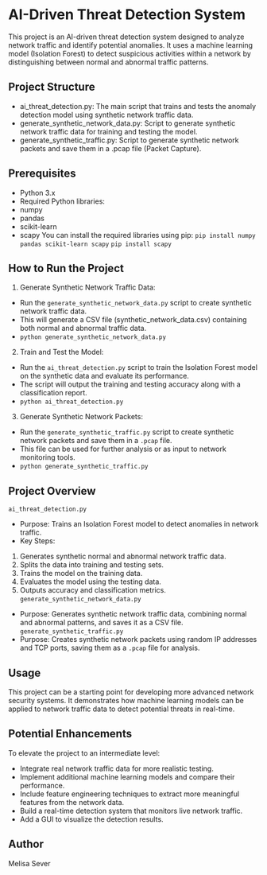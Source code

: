 # AI-Driven Threat Detection System
This project is an AI-driven threat detection system designed to analyze network traffic and identify potential anomalies. It uses a machine learning model (Isolation Forest) to detect suspicious activities within a network by distinguishing between normal and abnormal traffic patterns.

## Project Structure
- ai_threat_detection.py: The main script that trains and tests the anomaly detection model using synthetic network traffic data.
- generate_synthetic_network_data.py: Script to generate synthetic network traffic data for training and testing the model.
- generate_synthetic_traffic.py: Script to generate synthetic network packets and save them in a .pcap file (Packet Capture).

## Prerequisites
- Python 3.x
- Required Python libraries:
- numpy
- pandas
- scikit-learn
- scapy
You can install the required libraries using pip: `pip install numpy pandas scikit-learn scapy`
`pip install scapy`

## How to Run the Project
1. Generate Synthetic Network Traffic Data:
- Run the `generate_synthetic_network_data.py` script to create synthetic network traffic data.
- This will generate a CSV file (synthetic_network_data.csv) containing both normal and abnormal traffic data.
- `python generate_synthetic_network_data.py`
2. Train and Test the Model:
- Run the `ai_threat_detection.py` script to train the Isolation Forest model on the synthetic data and evaluate its performance.
- The script will output the training and testing accuracy along with a classification report.
- `python ai_threat_detection.py`
3. Generate Synthetic Network Packets:
- Run the `generate_synthetic_traffic.py` script to create synthetic network packets and save them in a `.pcap` file.
- This file can be used for further analysis or as input to network monitoring tools.
- `python generate_synthetic_traffic.py`

## Project Overview
`ai_threat_detection.py`
- Purpose: Trains an Isolation Forest model to detect anomalies in network traffic.
- Key Steps:
1. Generates synthetic normal and abnormal network traffic data.
2. Splits the data into training and testing sets.
3. Trains the model on the training data.
4. Evaluates the model using the testing data.
5. Outputs accuracy and classification metrics.
`generate_synthetic_network_data.py`
- Purpose: Generates synthetic network traffic data, combining normal and abnormal patterns, and saves it as a CSV file.
`generate_synthetic_traffic.py`
- Purpose: Creates synthetic network packets using random IP addresses and TCP ports, saving them as a `.pcap` file for analysis.

## Usage
This project can be a starting point for developing more advanced network security systems. It demonstrates how machine learning models can be applied to network traffic data to detect potential threats in real-time.

## Potential Enhancements
To elevate the project to an intermediate level:
- Integrate real network traffic data for more realistic testing.
- Implement additional machine learning models and compare their performance.
- Include feature engineering techniques to extract more meaningful features from the network data.
- Build a real-time detection system that monitors live network traffic.
- Add a GUI to visualize the detection results.

## Author
Melisa Sever
